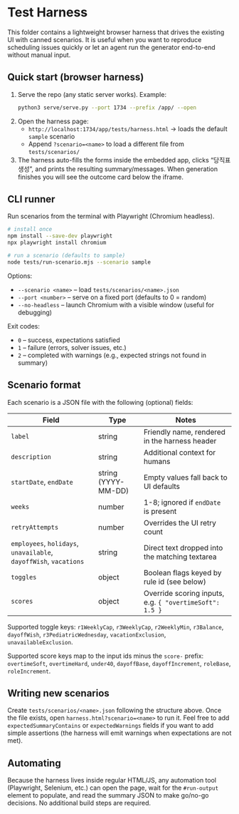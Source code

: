 # Test Harness

This folder contains a lightweight browser harness that drives the existing UI with canned scenarios. It is useful when you want to reproduce scheduling issues quickly or let an agent run the generator end-to-end without manual input.

## Quick start (browser harness)

1. Serve the repo (any static server works). Example:
   ```bash
   python3 serve/serve.py --port 1734 --prefix /app/ --open
   ```
2. Open the harness page:
   - `http://localhost:1734/app/tests/harness.html` → loads the default `sample` scenario
   - Append `?scenario=<name>` to load a different file from `tests/scenarios/`
3. The harness auto-fills the forms inside the embedded app, clicks “당직표 생성”, and prints the resulting summary/messages. When generation finishes you will see the outcome card below the iframe.

## CLI runner

Run scenarios from the terminal with Playwright (Chromium headless).

```bash
# install once
npm install --save-dev playwright
npx playwright install chromium

# run a scenario (defaults to sample)
node tests/run-scenario.mjs --scenario sample
```

Options:

- `--scenario <name>` – load `tests/scenarios/<name>.json`
- `--port <number>` – serve on a fixed port (defaults to 0 = random)
- `--no-headless` – launch Chromium with a visible window (useful for debugging)

Exit codes:

- `0` – success, expectations satisfied
- `1` – failure (errors, solver issues, etc.)
- `2` – completed with warnings (e.g., expected strings not found in summary)

## Scenario format

Each scenario is a JSON file with the following (optional) fields:

| Field | Type | Notes |
| --- | --- | --- |
| `label` | string | Friendly name, rendered in the harness header |
| `description` | string | Additional context for humans |
| `startDate`, `endDate` | string (YYYY-MM-DD) | Empty values fall back to UI defaults |
| `weeks` | number | 1-8; ignored if `endDate` is present |
| `retryAttempts` | number | Overrides the UI retry count |
| `employees`, `holidays`, `unavailable`, `dayoffWish`, `vacations` | string | Direct text dropped into the matching textarea |
| `toggles` | object | Boolean flags keyed by rule id (see below) |
| `scores` | object | Override scoring inputs, e.g. `{ "overtimeSoft": 1.5 }` |

Supported toggle keys: `r1WeeklyCap`, `r3WeeklyCap`, `r2WeeklyMin`, `r3Balance`, `dayoffWish`, `r3PediatricWednesday`, `vacationExclusion`, `unavailableExclusion`.

Supported score keys map to the input ids minus the `score-` prefix: `overtimeSoft`, `overtimeHard`, `under40`, `dayoffBase`, `dayoffIncrement`, `roleBase`, `roleIncrement`.

## Writing new scenarios

Create `tests/scenarios/<name>.json` following the structure above. Once the file exists, open `harness.html?scenario=<name>` to run it. Feel free to add `expectedSummaryContains` or `expectedWarnings` fields if you want to add simple assertions (the harness will emit warnings when expectations are not met).

## Automating

Because the harness lives inside regular HTML/JS, any automation tool (Playwright, Selenium, etc.) can open the page, wait for the `#run-output` element to populate, and read the summary JSON to make go/no-go decisions. No additional build steps are required.
